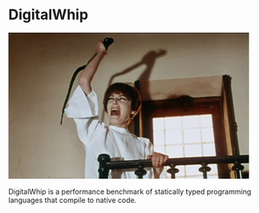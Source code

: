 DigitalWhip
===========

![Screenshot](https://github.com/artemalive/DigitalWhip/raw/master/whip.jpg)

DigitalWhip is a performance benchmark of statically typed programming languages that compile to native code.
